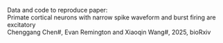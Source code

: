 Data and code to reproduce paper:\
Primate cortical neurons with narrow spike waveform and burst firing are excitatory\
Chenggang Chen#, Evan Remington and Xiaoqin Wang#, 2025, bioRxiv

